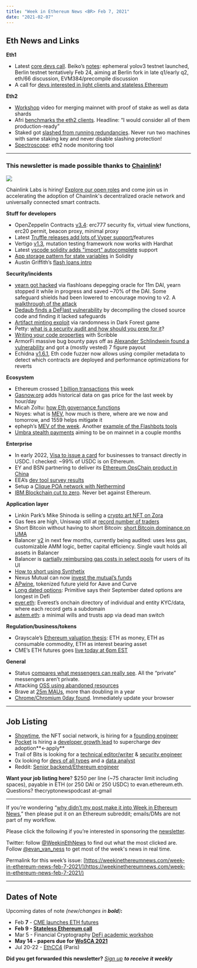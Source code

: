 ```yaml
---
title: "Week in Ethereum News <BR> Feb 7, 2021"
date: "2021-02-07"
---
```


## **Eth News and Links**

**Eth1**

- Latest [core devs call](https://youtu.be/ju92hAKzKcg?t=217). Beiko’s [notes](https://twitter.com/TimBeiko/status/1357685104416460803): ephemeral yolov3 testnet launched, Berlin testnet tentatively Feb 24, aiming at Berlin fork in late q1/early q2, eth/66 discussion, EVM384/precompile discussion
- A call for [devs interested in light clients and stateless Ethereum](https://snakecharmers.ethereum.org/wanted-monkey-trainer-pedestal-builders-need-not-apply/)

**Eth2**

- [Workshop](https://youtu.be/uGeIDNEwHjs?t=512) video for merging mainnet with proof of stake as well as data shards
- Afri [benchmarks the eth2 clients](https://dev.to/q9/ethereum-2-0-mainnet-clients-3and). Headline: “I would consider all of them production-ready”
- Staked got [slashed from running redundancies](https://blog.staked.us/blog/eth2-post-mortem). Never run two machines with same staking key and never disable slashing protection!
- [Spectroscope](https://github.com/neukind/spectroscope): eth2 node monitoring tool

* * *

### **This newsletter is made possible thanks to [Chainlink](https://chain.link/)!**

![](https://weekinethereumnews.com/wp-content/uploads/2020/05/FE39n5_g.png)

Chainlink Labs is hiring! [Explore our open roles](http://chn.lk/careers) and come join us in accelerating the adoption of Chainlink's decentralized oracle network and universally connected smart contracts.

**Stuff for developers**

- OpenZeppelin Contracts [v3.4](https://blog.openzeppelin.com/openzeppelin-contracts-3-4): erc777 security fix, virtual view functions, erc20 permit, beacon proxy, minimal proxy
- Latest [Truffle releases add lots of Vyper support/](https://github.com/trufflesuite/truffle/releases/tag/v5.1.65)features
- Vertigo [v1.3](https://github.com/JoranHonig/vertigo/releases/tag/v1.3.0), mutation testing framework now works with Hardhat
- Latest [vscode solidity adds "import" autocomplete](https://twitter.com/juanfranblanco/status/1357267332712775680) support
- [App storage pattern for state variables](https://dev.to/mudgen/appstorage-pattern-for-state-variables-in-solidity-3lki) in Solidity
- Austin Griffith’s [flash loans intro](https://github.com/austintgriffith/scaffold-eth/tree/flash-loans-intro)

**Security/incidents**

- [yearn got hacked](https://github.com/iearn-finance/yearn-security/blob/master/disclosures/2021-02-04.md) via flashloans depegging oracle for 11m DAI, yearn stopped it while in progress and saved ~70% of the DAI. Some safeguard shields had been lowered to encourage moving to v2. A [walkthrough of the attack](https://twitter.com/FrankResearcher/status/1357464851531116544)
- [Dedaub finds a DeFlast vulnerability](https://medium.com/dedaub/look-ma-no-source-hacking-a-defi-service-with-no-source-code-available-c40a6583f28f) by decompiling the closed source code and finding it lacked safeguards
- [Artifact minting exploit](https://blog.zkga.me/artifact-minting-exploit) via randomness in Dark Forest game
- Petty: [what is a security audit and how should you prep for it](https://our.status.im/what-is-a-security-audit-when-you-should-get-one-and-how-to-prepare/)?
- [Writing your code properties](https://consensys.net/diligence/blog/2021/02/4-effective-strategies-to-come-up-with-scribble-annotations) with Scribble
- ArmorFi massive bug bounty pays off as [Alexander Schlindwein found a vulnerability](https://twitter.com/ArmorFi/status/1356784271923503108) and got a (mostly vested) 7 figure payout
- Echidna [v1.6.1](https://github.com/crytic/echidna/releases/tag/v1.6.1), Eth code fuzzer now allows using compiler metadata to detect which contracts are deployed and performance optimizations for reverts

**Ecosystem**

- Ethereum crossed [1 billion transactions](https://twitter.com/etherscan/status/1357750257795297281) this week
- [Gasnow.org](https://www.gasnow.org/) adds historical data on gas price for the last week by hour/day
- Micah Zoltu: [how Eth governance functions](https://medium.com/coinmonks/how-ethereum-governance-works-71856426b63a)
- Noyes: what is [MEV](https://research.paradigm.xyz/MEV), how much is there, where are we now and tomorrow, and 1559 helps mitigate it
- epheph’s [MEV of the week](https://twitter.com/epheph/status/1357089176898969600). Another [example of the Flashbots tools](https://twitter.com/andrekorol1/status/1358252320207876104)
- [Umbra stealth payments](https://twitter.com/UmbraCash/status/1356677825005240324) aiming to be on mainnet in a couple months

**Enterprise**

- In early 2022, [Visa to issue a card](https://www.forbes.com/sites/michaeldelcastillo/2020/12/02/visa-partners-with-ethereum-digital-dollar-startup-that-raised-271-million/?sh=fc8988a4b1f5) for businesses to transact directly in USDC. I checked: ~99% of USDC is on Ethereum.
- EY and BSN partnering to deliver its [Ethereum OpsChain product in China](https://twitter.com/pbrody/status/1356780086590984193)
- EEA’s [dev tool survey results](https://entethalliance.org/eea-ethereum-developer-tool-survey-results/)
- Setup a [Clique POA network with Nethermind](https://medium.com/nethermind-eth/clique-poa-private-network-with-nethermind-6cfa21e43a51)
- [IBM Blockchain cut to zero](https://www.coindesk.com/ibm-blockchain-revenue-misses-job-cuts-sources). Never bet against Ethereum.

**Application layer**

- Linkin Park’s Mike Shinoda is selling a [crypto art NFT on Zora](https://twitter.com/mikeshinoda/status/1358090976414236674)
- Gas fees are high, Uniswap still at [record number of traders](https://twitter.com/teo_leibowitz/status/1357768977536147459)
- Short Bitcoin without having to short Bitcoin: [short Bitcoin dominance on UMA](https://medium.com/uma-project/bitcoin-dominance-on-uma-announcing-the-domination-finance-team-e2d8501a1f82)
- Balancer [v2](https://medium.com/balancer-protocol/balancer-v2-generalizing-amms-16343c4563ff) in next few months, currently being audited: uses less gas, customizable AMM logic, better capital efficiency. Single vault holds all assets in Balancer
- Balancer is [partially reimbursing gas costs in select pools](https://medium.com/balancer-protocol/exchange-gas-reimbursements-8326db66cab2) for users of its UI
- [How to short using Synthetix](https://blog.synthetix.io/how-to-short-using-synthetix/)
- Nexus Mutual can now [invest the mutual’s funds](https://medium.com/nexus-mutual/upgrade-investment-earnings-reduced-gas-fees-and-streamlined-architecture-724e1ced3af)
- [APwine](https://apwine.medium.com/our-beta-is-live-on-the-ethereum-mainnet-3860491a365c), tokenized future yield for Aave and Curve
- [Long dated options](https://primitivefinance.medium.com/the-longest-dated-options-in-defi-8b1605a275f0): Primitive says their September dated options are longest in Defi
- [ever.eth](https://medium.com/the-ethereum-name-service/everest-creates-on-chain-directory-of-kyc-and-humanness-with-ens-name-ever-eth-c22a94edacdb): Everest’s onchain directory of individual and entity KYC/data, where each record gets a subdomain
- [autem.eth](https://medium.com/@agusx1211/introducing-autem-eth-b76d2e08c761): a minimal wills and trusts app via dead man switch

**Regulation/business/tokens**

- Grayscale’s [Ethereum valuation thesis](https://grayscale.co/wp-content/uploads/2021/02/VALUING_ETHEREUM.pdf): ETH as money, ETH as consumable commodity, ETH as interest bearing asset
- CME’s ETH futures goes [live today at 6pm EST](https://www.cmegroup.com/trading/ether-futures.html)

**General**

- Status [compares what messengers can really see](https://our.status.im/private-messengers-what-can-they-really-see/). All the “private” messengers aren’t private.
- Attacking [OSS using abandoned resources](https://evilpacket.net/2021/attacking-oss-using-abandoned-resources/)
- Brave at [25m MAUs](https://brave.com/25m-mau/), more than doubling in a year
- [Chrome/Chromium 0day found](https://threatpost.com/google-chrome-zero-day-windows-mac/163688/). Immediately update your browser

* * *

## **Job Listing**

- [Showtime](https://twitter.com/tryshowtime), the NFT social network, is hiring for a [founding engineer](https://www.notion.so/showtimeinc/Showtime-Founding-Engineer-8b7d7053fd1a4418968bd3706ecbb6c2)
- [Pocket](http://pokt.network) is hiring a [developer growth lead](http://bit.ly/POKTEcosystemDev_GrowthLead) to supercharge dev adoption**←apply**
- Trail of Bits is looking for a [technical editor/writer](https://jobs.lever.co/trailofbits/8bf936ff-b86c-462e-80b2-4d58004bc68d) & [security engineer](https://jobs.lever.co/trailofbits/4f459855-3299-462f-9e73-299a840d5baf)
- 0x looking for [devs of all types](https://0x.org/about/jobs) and a [data analyst](https://boards.greenhouse.io/0x/jobs/4220949002)
- Reddit: [Senior backend/Ethereum engineer](https://boards.greenhouse.io/reddit/jobs/2419120)

**Want your job listing here**? $250 per line (~75 character limit including spaces), payable in ETH (or 250 DAI or 250 USDC) to evan.ethereum.eth. Questions? thecryptonewspodcast at-gmail

* * *

If you’re wondering “[why didn’t my post make it into Week in Ethereum News](https://www.evanvanness.com/post/179914035841/why-didnt-my-post-make-the-newsletter),” then please put it on an Ethereum subreddit; emails/DMs are not part of my workflow.

Please click the following if you’re interested in sponsoring the [newsletter](https://www.evanvanness.com/post/625741875743227904/evan-is-live-on-balancer).

Twitter: follow [@WeekinEthNews](https://twitter.com/WeekInEthNews) to find out what the most clicked are. Follow [@evan\_van\_ness](https://twitter.com/evan_van_ness) to get most of the week's news in real time.

Permalink for this week’s issue: [https://weekinethereumnews.com/week-in-ethereum-news-feb-7-2021/](https://weekinethereumnews.com/week-in-ethereum-news-feb-7-2021/)

* * *

## **Dates of Note**

Upcoming dates of note _(_new/changes in **bold**_)_**:**

- Feb **7** - [CME launches ETH futures](https://www.cmegroup.com/trading/ether-futures.html)
- **Feb 9 - [Stateless Ethereum call](https://snakecharmers.ethereum.org/wanted-monkey-trainer-pedestal-builders-need-not-apply/)**
- Mar 5 - Financial Cryptography [DeFi academic workshop](https://fc21.ifca.ai/defi/)
- **May 14 - papers due for [WoSCA 2021](https://trailofbits.github.io/WoSCA/)**
- Jul 20-22 - [EthCC4](https://ethcc.io/) (Paris)

**Did you get forwarded this newsletter?** _[Sign up](https://weekinethereum.substack.com/subscribe#about) **to receive it weekly**_
